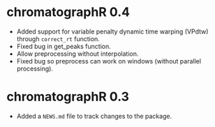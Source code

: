 # chromatographR 0.4

* Added support for variable penalty dynamic time warping (VPdtw) through `correct_rt` function.
* Fixed bug in get_peaks function.
* Allow preprocessing without interpolation.
* Fixed bug so preprocess can work on windows (without parallel processing).

# chromatographR 0.3

* Added a `NEWS.md` file to track changes to the package.

